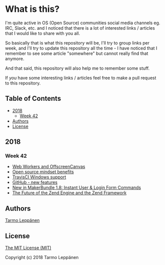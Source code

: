 # What is this?

I'm quite active in OS (Open Source) communities social media channels eg. IRC, Slack, etc. and I 
noticed that there is a lot of interested links / articles that I would like to share with you all.

So basically that is what this repository will be, I'll try to group links per week, and I'll try to
update this repository all the time - I have noticed that I remember to see some article "somewhere"
but cannot really find that anymore.

And that said, this repository will also help me to remember some stuff.

If _you_ have some interesting links / articles feel free to make a pull request to this repository.

## Table of Contents

  * [2018](#2018)
     * [Week 42](#week-42)
  * [Authors](#authors)
  * [License](#license)

## 2018 

### Week 42

 - [Web Workers and OffscreenCanvas](https://spectrum.chat/thread/00d7da6a-8ba8-4675-8ef7-8be1f709ddf1)
 - [Open source mindset benefits](https://medium.com/@decathlonDevelopers/open-source-mindset-benefits-5245f38957f4)
 - [TravisCI Windows support](https://twitter.com/travisci/status/1050475566770589697)
 - [GitHub - new features](https://twitter.com/fatih/status/1052238735755173888)
 - [New in MakerBundle 1.8: Instant User & Login Form Commands](https://symfony.com/blog/new-in-makerbundle-1-8-instant-user-login-form-commands)
 - [The Future of the Zend Engine and the Zend Framework](http://zsuraski.blogspot.com/2018/10/the-future-of-zend-engine-and-zend.html)

## Authors

[Tarmo Leppänen](https://github.com/tarlepp)

## License

[The MIT License (MIT)](LICENSE)

Copyright (c) 2018 Tarmo Leppänen
